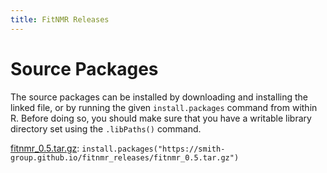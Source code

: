```yaml
---
title: FitNMR Releases
---
```


# Source Packages

The source packages can be installed by downloading and installing the linked file, or by running the given `install.packages` command from within R. Before doing so, you should make sure that you have a writable library directory set using the `.libPaths()` command.

[fitnmr_0.5.tar.gz](fitnmr_0.5.tar.gz): `install.packages("https://smith-group.github.io/fitnmr_releases/fitnmr_0.5.tar.gz")`
